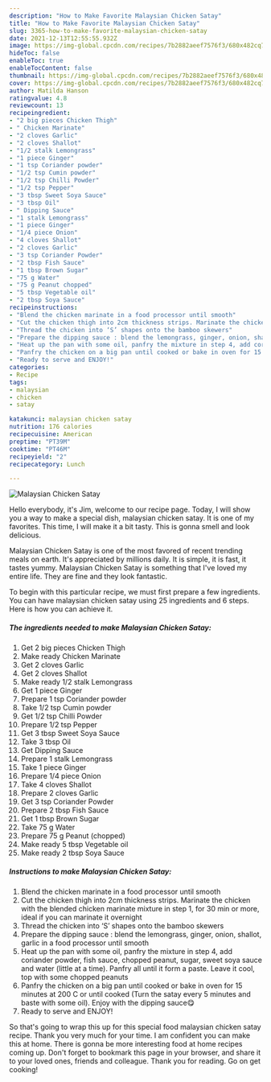 ```yaml
---
description: "How to Make Favorite Malaysian Chicken Satay"
title: "How to Make Favorite Malaysian Chicken Satay"
slug: 3365-how-to-make-favorite-malaysian-chicken-satay
date: 2021-12-13T12:55:55.932Z
image: https://img-global.cpcdn.com/recipes/7b2882aeef7576f3/680x482cq70/malaysian-chicken-satay-recipe-main-photo.jpg
hideToc: false
enableToc: true
enableTocContent: false
thumbnail: https://img-global.cpcdn.com/recipes/7b2882aeef7576f3/680x482cq70/malaysian-chicken-satay-recipe-main-photo.jpg
cover: https://img-global.cpcdn.com/recipes/7b2882aeef7576f3/680x482cq70/malaysian-chicken-satay-recipe-main-photo.jpg
author: Matilda Hanson
ratingvalue: 4.8
reviewcount: 13
recipeingredient:
- "2 big pieces Chicken Thigh"
- " Chicken Marinate"
- "2 cloves Garlic"
- "2 cloves Shallot"
- "1/2 stalk Lemongrass"
- "1 piece Ginger"
- "1 tsp Coriander powder"
- "1/2 tsp Cumin powder"
- "1/2 tsp Chilli Powder"
- "1/2 tsp Pepper"
- "3 tbsp Sweet Soya Sauce"
- "3 tbsp Oil"
- " Dipping Sauce"
- "1 stalk Lemongrass"
- "1 piece Ginger"
- "1/4 piece Onion"
- "4 cloves Shallot"
- "2 cloves Garlic"
- "3 tsp Coriander Powder"
- "2 tbsp Fish Sauce"
- "1 tbsp Brown Sugar"
- "75 g Water"
- "75 g Peanut chopped"
- "5 tbsp Vegetable oil"
- "2 tbsp Soya Sauce"
recipeinstructions:
- "Blend the chicken marinate in a food processor until smooth"
- "Cut the chicken thigh into 2cm thickness strips. Marinate the chicken with the blended chicken marinate mixture in step 1, for 30 min or more, ideal if you can marinate it overnight"
- "Thread the chicken into ‘S’ shapes onto the bamboo skewers"
- "Prepare the dipping sauce : blend the lemongrass, ginger, onion, shallot, garlic in a food processor until smooth"
- "Heat up the pan with some oil, panfry the mixture in step 4, add coriander powder, fish sauce, chopped peanut, sugar, sweet soya sauce and water (little at a time). Panfry all until it form a paste. Leave it cool, top with some chopped peanuts"
- "Panfry the chicken on a big pan until cooked or bake in oven for 15 minutes at 200 C or until cooked (Turn the satay every 5 minutes and baste with some oil). Enjoy with the dipping sauce😋"
- "Ready to serve and ENJOY!"
categories:
- Recipe
tags:
- malaysian
- chicken
- satay

katakunci: malaysian chicken satay 
nutrition: 176 calories
recipecuisine: American
preptime: "PT39M"
cooktime: "PT46M"
recipeyield: "2"
recipecategory: Lunch

---
```



![Malaysian Chicken Satay](https://img-global.cpcdn.com/recipes/7b2882aeef7576f3/680x482cq70/malaysian-chicken-satay-recipe-main-photo.jpg)

Hello everybody, it's Jim, welcome to our recipe page. Today, I will show you a way to make a special dish, malaysian chicken satay. It is one of my favorites. This time, I will make it a bit tasty. This is gonna smell and look delicious.

Malaysian Chicken Satay is one of the most favored of recent trending meals on earth. It's appreciated by millions daily. It is simple, it is fast, it tastes yummy. Malaysian Chicken Satay is something that I've loved my entire life. They are fine and they look fantastic.




To begin with this particular recipe, we must first prepare a few ingredients. You can have malaysian chicken satay using 25 ingredients and 6 steps. Here is how you can achieve it.

<!--inarticleads1-->

##### The ingredients needed to make Malaysian Chicken Satay:

1. Get 2 big pieces Chicken Thigh
1. Make ready  Chicken Marinate
1. Get 2 cloves Garlic
1. Get 2 cloves Shallot
1. Make ready 1/2 stalk Lemongrass
1. Get 1 piece Ginger
1. Prepare 1 tsp Coriander powder
1. Take 1/2 tsp Cumin powder
1. Get 1/2 tsp Chilli Powder
1. Prepare 1/2 tsp Pepper
1. Get 3 tbsp Sweet Soya Sauce
1. Take 3 tbsp Oil
1. Get  Dipping Sauce
1. Prepare 1 stalk Lemongrass
1. Take 1 piece Ginger
1. Prepare 1/4 piece Onion
1. Take 4 cloves Shallot
1. Prepare 2 cloves Garlic
1. Get 3 tsp Coriander Powder
1. Prepare 2 tbsp Fish Sauce
1. Get 1 tbsp Brown Sugar
1. Take 75 g Water
1. Prepare 75 g Peanut (chopped)
1. Make ready 5 tbsp Vegetable oil
1. Make ready 2 tbsp Soya Sauce




<!--inarticleads2-->

##### Instructions to make Malaysian Chicken Satay:

1. Blend the chicken marinate in a food processor until smooth
1. Cut the chicken thigh into 2cm thickness strips. Marinate the chicken with the blended chicken marinate mixture in step 1, for 30 min or more, ideal if you can marinate it overnight
1. Thread the chicken into ‘S’ shapes onto the bamboo skewers
1. Prepare the dipping sauce : blend the lemongrass, ginger, onion, shallot, garlic in a food processor until smooth
1. Heat up the pan with some oil, panfry the mixture in step 4, add coriander powder, fish sauce, chopped peanut, sugar, sweet soya sauce and water (little at a time). Panfry all until it form a paste. Leave it cool, top with some chopped peanuts
1. Panfry the chicken on a big pan until cooked or bake in oven for 15 minutes at 200 C or until cooked (Turn the satay every 5 minutes and baste with some oil). Enjoy with the dipping sauce😋
1. Ready to serve and ENJOY!



So that's going to wrap this up for this special food malaysian chicken satay recipe. Thank you very much for your time. I am confident you can make this at home. There is gonna be more interesting food at home recipes coming up. Don't forget to bookmark this page in your browser, and share it to your loved ones, friends and colleague. Thank you for reading. Go on get cooking!
